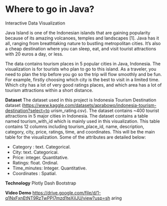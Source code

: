 # Where to go in Java?

Interactive Data Visualization

Java Island is one of the Indonesian islands that are gaining popularity because of its amazing volcanoes, temples and landscapes [1]. Java has it all, ranging from breathtaking nature to bustling metropolitan cities. It’s also a cheap destination where you can sleep, eat, and visit tourist attractions with 20 euros a day, or less. <br />

The data contains tourism places in 5 popular cities in Java, Indonesia. The visualization is for tourists who plan to go to this island. As a traveler, you need to plan the trip before you go so the trip will flow smoothly and be fun. For example, firstly choosing which city is the best to visit in a limited time. Which city has a lot of very good ratings places, and which area has a lot of tourism attractions within a short distance.

**Dataset**
The dataset used in this project is Indonesia Tourism Destination dataset (https://www.kaggle.com/datasets/aprabowo/indonesia-tourism-destination?select=to urism_rating.csv). The dataset contains ~400 tourist attractions in 5 major cities in Indonesia. The dataset contains a table named tourism_with_id which is mainly used in this visualization. This table contains 12 columns including tourism_place_id, name, description, category, city, price, ratings, time, and coordinates. This will be the main table for the visualization. Some of the attributes are detailed below:

- Category : text. Categorical.
- City: text. Categorical.
- Price: integer. Quantitative.
- Ratings: float. Ordinal.
- Time_minutes: Integer. Quantitative.
- Coordinates : Spatial.

**Technology**
Plotly
Dash
Bootstrap

**Video Demo**
https://drive.google.com/file/d/1-q1NxFxnEtNT9RzTwPPI7mzd1teXiIJU/view?usp=sh aring
